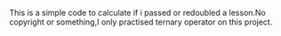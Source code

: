 This is a simple code to calculate if i passed or redoubled a lesson.No copyright or something,I only practised ternary operator on this project.